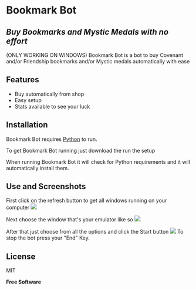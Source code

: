 # Bookmark Bot
## _Buy Bookmarks and Mystic Medals with no effort_
(ONLY WORKING ON WINDOWS)
Bookmark Bot is a bot to buy Covenant and/or Friendship bookmarks and/or Mystic medals automatically with ease
## Features

- Buy automatically from shop
- Easy setup
- Stats available to see your luck

## Installation
Bookmark Bot requires [Python](https://www.python.org/downloads/) to run.

To get Bookmark Bot running just download the run the setup

When running Bookmark Bot it will check for Python requirements and it will automatically install them.

## Use and Screenshots

First click on the refresh button to get all windows running on your computer
![](https://i.imgur.com/Gu5McXX.png)

Next choose the window that's your emulator like so
![](https://i.imgur.com/uCpWL9x.png)

After that just choose from all the options and click the Start button
![](https://i.imgur.com/kzuz0d7.png)
To stop the bot press your "End" Key.

## License

MIT

**Free Software**
